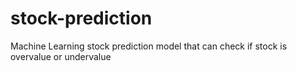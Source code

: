 # stock-prediction

Machine Learning stock prediction model that can check if stock is overvalue or undervalue
